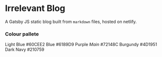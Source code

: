 # Irrelevant Blog

A Gatsby JS static blog built from `markdown` files, hosted on netlify.

### Colour pallete 
Light Blue #60CEE2
Blue #6189D9
Purple *Main* #72148C
Burgundy #4D1951
Dark Navy #210759